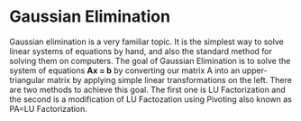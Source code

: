 # Gaussian Elimination

Gaussian elimination is a very familiar topic. It is the simplest way to solve linear systems of equations by hand, and also the standard method for solving them on computers. The goal of Gaussian Elimination is to solve the system of equations <strong>Ax = b</strong> by converting our matrix A into an upper-triangular matrix by applying simple linear transformations on the left. There are two methods to achieve this goal. The first one is LU Factorization and the second is a modification of LU Factozation using Pivoting also known as PA=LU Factorization.

